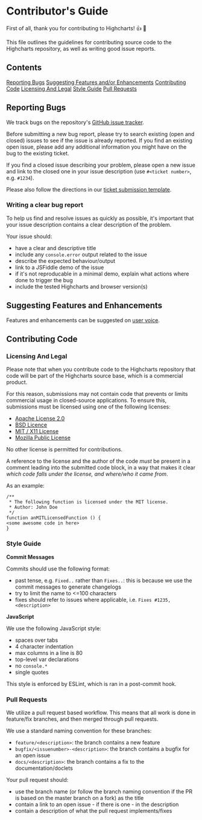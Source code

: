 # Contributor's Guide

First of all, thank you for contributing to Highcharts! :+1: :confetti_ball:

This file outlines the guidelines for contributing source code to the Highcharts repository,
as well as writing good issue reports.

## Contents

[Reporting Bugs](#reporting-bugs)
[Suggesting Features and/or Enhancements](#suggesting-features-and-enhancements)
[Contributing Code](#contributing-code)
  [Licensing And Legal](#licensing-and-legal)
  [Style Guide](#style-guide)
  [Pull Requests](#pull-requests)

## Reporting Bugs

We track bugs on the repository's [GitHub issue tracker](https://github.com/highcharts/highcharts/issues).

Before submitting a new bug report, please try to search existing (open and closed) issues to 
see if the issue is already reported. If you find an existing open issue, please
add any additional information you might have on the bug to the existing ticket.

If you find a closed issue describing your problem, please open a new issue and 
link to the closed one in your issue description (use `#<ticket number>`, e.g. `#1234`).

Please also follow the directions in our [ticket submission template](https://github.com/highcharts/highcharts/blob/master/ISSUE_TEMPLATE.md).

### Writing a clear bug report

To help us find and resolve issues as quickly as possible, it's important that your 
issue description contains a clear description of the problem. 

Your issue should:

* have a clear and descriptive title
* include any `console.error` output related to the issue
* describe the expected behaviour/output
* link to a JSFiddle demo of the issue
* if it's not reproducable in a minimal demo, explain what actions where done to trigger the bug
* include the tested Highcharts and browser version(s)

## Suggesting Features and Enhancements

Features and enhancements can be suggested on [user voice](https://highcharts.uservoice.com/).

## Contributing Code

### Licensing And Legal

Please note that when you contribute code to the Highcharts repository that code 
will be part of the Highcharts source base, which is a commercial product.

For this reason, submissions may not contain code that prevents or limits commercial usage in closed-source applications.
To ensure this, submissions must be licensed using one of the following licenses:

* [Apache License 2.0](http://opensource.org/licenses/apache2.0)
* [BSD Licence](http://www.opensource.org/licenses/BSD-3-Clause)
* [MIT / X11 License](http://www.opensource.org/licenses/MIT)
* [Mozilla Public License](http://www.opensource.org/licenses/MPL-2.0)

No other license is permitted for contributions.

A reference to the license and the author of the code *must* be present in a comment leading into the submitted code block,
in a way that makes it clear *which code falls under the license, and where/who it came from*.

As an example:
```
/**
 * The following function is licensed under the MIT license.
 * Author: John Doe
 */
function anMITLicensedFunction () {
<some awesome code in here>
}
```

### Style Guide

**Commit Messages**

Commits should use the following format:
* past tense, e.g. `Fixed..` rather than `Fixes..`: this is because we use the commit messages to generate changelogs
* try to limit the name to <=100 characters
* fixes should refer to issues where applicable, i.e. `Fixes #1235, <description>`

**JavaScript**

We use the following JavaScript style:
* spaces over tabs
* 4 character indentation
* max columns in a line is 80
* top-level var declarations
* no `console.*`
* single quotes

This style is enforced by ESLint, which is ran in a post-commit hook.

### Pull Requests

We utilize a pull request based workflow. This means that all work is done in
feature/fix branches, and then merged through pull requests.

We use a standard naming convention for these branches:

* `feature/<description>`: the branch contains a new feature
* `bugfix/<issuenumber>-<description>`: the branch contains a bugfix for an open issue
* `docs/<description>`: the branch contains a fix to the documentation/doclets

Your pull request should:

* use the branch name (or follow the branch naming convention if the PR is based on the master branch on a fork) as the title
* contain a link to an open issue - if there is one - in the description
* contain a description of what the pull request implements/fixes



